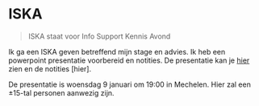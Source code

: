 # ISKA

> ISKA staat voor Info Support Kennis Avond

Ik ga een ISKA geven betreffend mijn stage en advies. Ik heb een powerpoint presentatie voorbereid en notities. De presentatie kan je [hier](./ISKA-presentatie.pptx) zien en de notities [hier].

De presentatie is woensdag 9 januari om 19:00 in Mechelen. Hier zal een ±15-tal personen aanwezig zijn.
